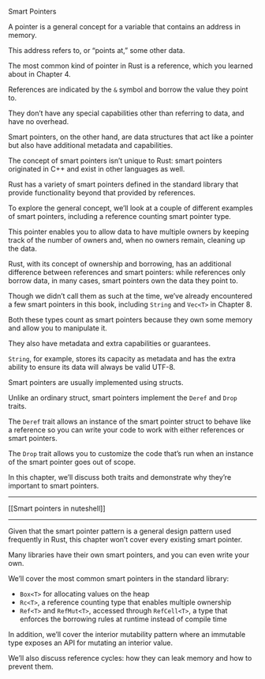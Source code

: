 Smart Pointers

A pointer is a general concept for a variable that contains an address in memory.

This address refers to, or “points at,” some other data.

The most common kind of pointer in Rust is a reference, which you learned about in Chapter 4.

References are indicated by the `&` symbol and borrow the value they point to.

They don’t have any special capabilities other than referring to data, and have no overhead.



Smart pointers, on the other hand, are data structures that act like a pointer but also have additional metadata and capabilities.

The concept of smart pointers isn’t unique to Rust: smart pointers originated in C++ and exist in other languages as well.

Rust has a variety of smart pointers defined in the standard library that provide functionality beyond that provided by references.

To explore the general concept, we’ll look at a couple of different examples of smart pointers, including a reference counting smart pointer type.

This pointer enables you to allow data to have multiple owners by keeping track of the number of owners and, when no owners remain, cleaning up the data.



Rust, with its concept of ownership and borrowing, has an additional difference between references and smart pointers: while references only borrow data, in many cases, smart pointers own the data they point to.



Though we didn’t call them as such at the time, we’ve already encountered a few smart pointers in this book, including `String` and `Vec<T>` in Chapter 8.

Both these types count as smart pointers because they own some memory and allow you to manipulate it.

They also have metadata and extra capabilities or guarantees.

`String`, for example, stores its capacity as metadata and has the extra ability to ensure its data will always be valid UTF-8.



Smart pointers are usually implemented using structs.

Unlike an ordinary struct, smart pointers implement the `Deref` and `Drop` traits.

The `Deref` trait allows an instance of the smart pointer struct to behave like a reference so you can write your code to work with either references or smart pointers.

The `Drop` trait allows you to customize the code that’s run when an instance of the smart pointer goes out of scope.

In this chapter, we’ll discuss both traits and demonstrate why they’re important to smart pointers.

___

[[Smart pointers in nuteshell]]
___

Given that the smart pointer pattern is a general design pattern used frequently in Rust, this chapter won’t cover every existing smart pointer.

Many libraries have their own smart pointers, and you can even write your own.

We’ll cover the most common smart pointers in the standard library:

- `Box<T>` for allocating values on the heap
- `Rc<T>`, a reference counting type that enables multiple ownership
- `Ref<T>` and `RefMut<T>`, accessed through `RefCell<T>`, a type that enforces the borrowing rules at runtime instead of compile time

In addition, we’ll cover the interior mutability pattern where an immutable type exposes an API for mutating an interior value.

We’ll also discuss reference cycles: how they can leak memory and how to prevent them.




